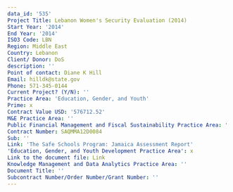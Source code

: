 ```yaml
---
data_id: '535'
Project Title: Lebanon Women's Security Evaluation (2014)
Start Year: '2014'
End Year: '2014'
ISO3 Code: LBN
Region: Middle East
Country: Lebanon
Client/ Donor: DoS
description: ''
Point of contact: Diane K Hill
Email: hilldk@state.gov
Phone: 571-345-0144
Current Project? (Y/N): ''
Practice Area: 'Education, Gender, and Youth'
Prime: x
Contract Value USD: '576712.52'
M&E Practice Area: ''
Public Financial Management and Fiscal Sustainability Practice Area: ''
Contract Number: SAQMMA12D0084
Sub: ''
Link: 'The Safe Schools Program: Jamaica Assessment Report'
'Education, Gender, and Youth Development Practice Area': x
Link to the document file: Link
Knowledge Management and Data Analytics Practice Area: ''
Document Title: ''
Subcontract Number/Order Number/Grant Number: ''
---
```

